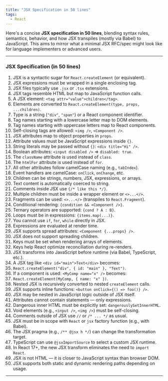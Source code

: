 ```yaml
---
title: "JSX Specification in 50 lines"
tags:
  - React
---
```


Here's a concise **JSX specification in 50 lines**, blending syntax rules, semantics, behavior, and how JSX transpiles (mostly via Babel) to JavaScript. This aims to mirror what a minimal JSX RFC/spec might look like for language implementers or advanced users.

---

### **JSX Specification (in 50 lines)**

1. JSX is a syntactic sugar for `React.createElement` (or equivalent).
2. JSX expressions must be wrapped in a single enclosing tag.
3. JSX files typically use `.jsx` or `.tsx` extensions.
4. JSX tags resemble HTML but map to JavaScript function calls.
5. A JSX element: `<tag attr="value">children</tag>`.
6. Elements are converted to `React.createElement(type, props, ...children)`.
7. Type is a string (`"div"`, `"span"`) or a React component identifier.
8. Tag names starting with a lowercase letter map to DOM elements.
9. Tag names starting with uppercase letters map to React components.
10. Self-closing tags are allowed: `<img />`, `<Component />`.
11. JSX attributes map to object properties in `props`.
12. Attribute values must be JavaScript expressions inside `{}`.
13. String literals may be passed without `{}`: `<div title="Hi" />`.
14. Boolean attributes: `<input disabled />` ⇒ `disabled: true`.
15. The `className` attribute is used instead of `class`.
16. The `htmlFor` attribute is used instead of `for`.
17. All other attributes follow camelCase naming (e.g., `tabIndex`).
18. Event handlers are camelCase: `onClick`, `onChange`, etc.
19. Children can be strings, numbers, JSX, expressions, or arrays.
20. Text content is automatically coerced to string.
21. Comments inside JSX use `{/* like this */}`.
22. Multiple children must be inside a wrapper element or `<>...</>`.
23. Fragments can be used: `<>...</>` (transpiles to `React.Fragment`).
24. Conditional rendering: `{condition && <Component />}`.
25. Ternary operators are supported: `{cond ? A : B}`.
26. Loops must be in expressions: `{items.map(...)}`.
27. You cannot use `if`, `for`, `while` directly in JSX.
28. Expressions are evaluated at render time.
29. JSX supports spread attributes: `<Component {...props} />`.
30. JSX does not support spreading children.
31. Keys must be set when rendering arrays of elements.
32. Keys help React optimize reconciliation during re-renders.
33. JSX transforms into JavaScript before runtime (via Babel, TypeScript, etc.).
34. A JSX tag like `<div id="main">Text</div>` becomes:
35. `React.createElement("div", { id: "main" }, "Text")`.
36. If a component is used: `<MyComp name="x" />` becomes:
37. `React.createElement(MyComp, { name: "x" })`.
38. Nested JSX is recursively converted to nested `createElement` calls.
39. JSX supports inline functions: `<button onClick={() => foo()} />`.
40. JSX may be nested in JavaScript logic outside of JSX itself.
41. Attributes cannot contain statements — only expressions.
42. Dangerous inner HTML must be explicitly set: `dangerouslySetInnerHTML`.
43. Void elements (e.g., `<input />`, `<img />`) must be self-closing.
44. Comments outside of JSX use `//` or `/* ... */` as usual.
45. JSX must be in scope with `React` or `jsx` factory function (e.g., with Babel).
46. The JSX pragma (e.g., `/** @jsx h */`) can change the transformation target.
47. TypeScript can use `@jsxImportSource` to select a custom JSX runtime.
48. In React 17+, the new JSX transform eliminates the need to `import React`.
49. JSX is not HTML — it is closer to JavaScript syntax than browser DOM.
50. JSX supports both static and dynamic rendering paths depending on usage.

---

